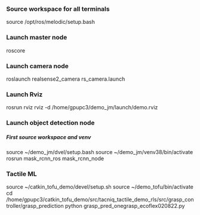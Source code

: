 
### Source workspace for all terminals
source /opt/ros/melodic/setup.bash 

### Launch master node
roscore

### Launch camera node
roslaunch realsense2_camera rs_camera.launch

### Launch Rviz
rosrun rviz rviz -d /home/gpupc3/demo_jm/launch/demo.rviz

### Launch object detection node
##### First source workspace and venv
source ~/demo_jm/dvel/setup.bash
source ~/demo_jm/venv38/bin/activate
rosrun mask_rcnn_ros mask_rcnn_node



### Tactile ML
source ~/catkin_tofu_demo/devel/setup.sh
source ~/demo_tofu/bin/activate
cd /home/gpupc3/catkin_tofu_demo/src/tacniq_tactile_demo_rls/src/grasp_controller/grasp_prediction
python grasp_pred_onegrasp_ecoflex020822.py

